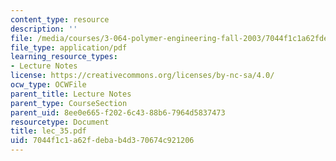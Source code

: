 ```yaml
---
content_type: resource
description: ''
file: /media/courses/3-064-polymer-engineering-fall-2003/7044f1c1a62fdebab4d370674c921206_lec_35.pdf
file_type: application/pdf
learning_resource_types:
- Lecture Notes
license: https://creativecommons.org/licenses/by-nc-sa/4.0/
ocw_type: OCWFile
parent_title: Lecture Notes
parent_type: CourseSection
parent_uid: 8ee0e665-f202-6c43-88b6-7964d5837473
resourcetype: Document
title: lec_35.pdf
uid: 7044f1c1-a62f-deba-b4d3-70674c921206
---
```

